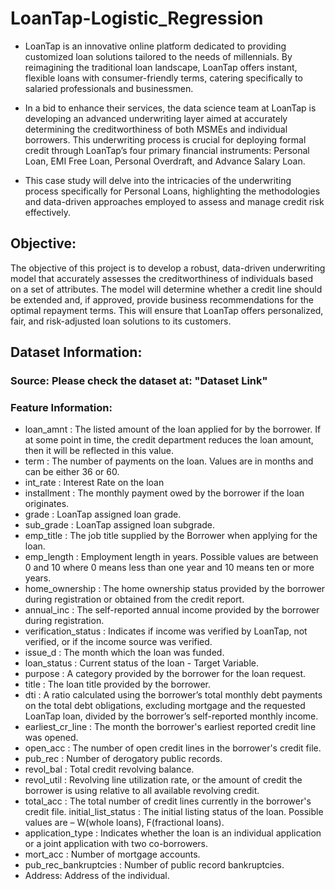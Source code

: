 # LoanTap-Logistic_Regression
- LoanTap is an innovative online platform dedicated to providing customized loan solutions tailored to the needs of millennials. By reimagining the traditional loan landscape, LoanTap offers instant, flexible loans with consumer-friendly terms, catering specifically to salaried professionals and businessmen.

- In a bid to enhance their services, the data science team at LoanTap is developing an advanced underwriting layer aimed at accurately determining the creditworthiness of both MSMEs and individual borrowers. This underwriting process is crucial for deploying formal credit through LoanTap’s four primary financial instruments: Personal Loan, EMI Free Loan, Personal Overdraft, and Advance Salary Loan.

- This case study will delve into the intricacies of the underwriting process specifically for Personal Loans, highlighting the methodologies and data-driven approaches employed to assess and manage credit risk effectively.

## Objective:
The objective of this project is to develop a robust, data-driven underwriting model that accurately assesses the creditworthiness of individuals based on a set of attributes.
The model will determine whether a credit line should be extended and, if approved, provide business recommendations for the optimal repayment terms.
This will ensure that LoanTap offers personalized, fair, and risk-adjusted loan solutions to its customers.


## Dataset Information:
### Source: Please check the dataset at: "Dataset Link"

### Feature Information:
- loan_amnt : The listed amount of the loan applied for by the borrower. If at some point in time, the credit department reduces the loan amount, then it will be reflected in this value.
- term : The number of payments on the loan. Values are in months and can be either 36 or 60.
- int_rate : Interest Rate on the loan
- installment : The monthly payment owed by the borrower if the loan originates.
- grade : LoanTap assigned loan grade.
- sub_grade : LoanTap assigned loan subgrade.
- emp_title : The job title supplied by the Borrower when applying for the loan.
- emp_length : Employment length in years. Possible values are between 0 and 10 where 0 means less than one year and 10 means ten or more years.
- home_ownership : The home ownership status provided by the borrower during registration or obtained from the credit report.
- annual_inc : The self-reported annual income provided by the borrower during registration.
- verification_status : Indicates if income was verified by LoanTap, not verified, or if the income source was verified.
- issue_d : The month which the loan was funded.
- loan_status : Current status of the loan - Target Variable.
- purpose : A category provided by the borrower for the loan request.
- title : The loan title provided by the borrower.
- dti : A ratio calculated using the borrower’s total monthly debt payments on the total debt obligations, excluding mortgage and the requested LoanTap loan, divided by the borrower’s self-reported monthly income.
- earliest_cr_line : The month the borrower's earliest reported credit line was opened.
- open_acc : The number of open credit lines in the borrower's credit file.
- pub_rec : Number of derogatory public records.
- revol_bal : Total credit revolving balance.
- revol_util : Revolving line utilization rate, or the amount of credit the borrower is using relative to all available revolving credit.
- total_acc : The total number of credit lines currently in the borrower's credit file.
initial_list_status : The initial listing status of the loan. Possible values are – W(whole loans), F(fractional loans).
- application_type : Indicates whether the loan is an individual application or a joint application with two co-borrowers.
- mort_acc : Number of mortgage accounts.
- pub_rec_bankruptcies : Number of public record bankruptcies.
- Address: Address of the individual.
